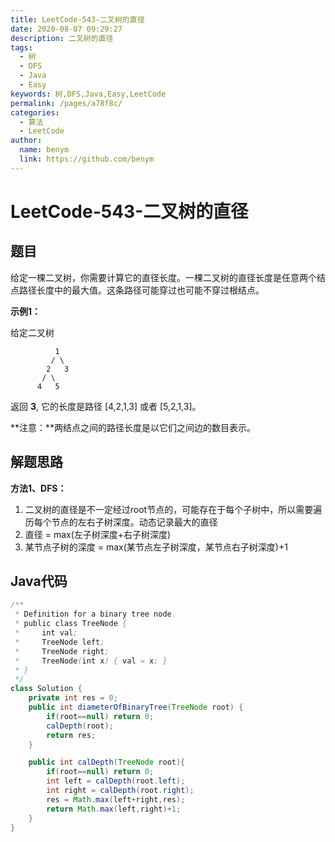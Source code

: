 ```yaml
---
title: LeetCode-543-二叉树的直径
date: 2020-08-07 09:29:27
description: 二叉树的直径
tags: 
  - 树
  - DFS
  - Java
  - Easy
keywords: 树,DFS,Java,Easy,LeetCode
permalink: /pages/a78f8c/
categories: 
  - 算法
  - LeetCode
author: 
  name: benym
  link: https://github.com/benym
---
```


# LeetCode-543-二叉树的直径

## 题目

给定一棵二叉树，你需要计算它的直径长度。一棵二叉树的直径长度是任意两个结点路径长度中的最大值。这条路径可能穿过也可能不穿过根结点。



**示例1：**

给定二叉树

```
          1
         / \
        2   3
       / \     
      4   5  
```

返回 **3**, 它的长度是路径 [4,2,1,3] 或者 [5,2,1,3]。

 

**注意：**两结点之间的路径长度是以它们之间边的数目表示。

## 解题思路

**方法1、DFS：**

1. 二叉树的直径是不一定经过root节点的，可能存在于每个子树中，所以需要遍历每个节点的左右子树深度。动态记录最大的直径
2. 直径 = max(左子树深度+右子树深度)
3. 某节点子树的深度 = max(某节点左子树深度，某节点右子树深度)+1

## Java代码

```java
/**
 * Definition for a binary tree node.
 * public class TreeNode {
 *     int val;
 *     TreeNode left;
 *     TreeNode right;
 *     TreeNode(int x) { val = x; }
 * }
 */
class Solution {
    private int res = 0;
    public int diameterOfBinaryTree(TreeNode root) {
        if(root==null) return 0;
        calDepth(root);
        return res;
    }

    public int calDepth(TreeNode root){
        if(root==null) return 0;
        int left = calDepth(root.left);
        int right = calDepth(root.right);
        res = Math.max(left+right,res);
        return Math.max(left,right)+1;
    }
}
```



